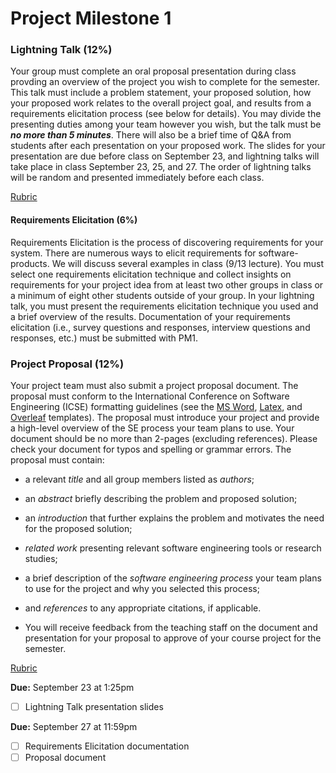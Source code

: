 # Project Milestone 1

### __Lightning Talk__ (12%)
Your group must complete an oral proposal presentation during class provding an overview of the project you wish to complete for the semester. This talk must include a problem statement, your proposed solution, how your proposed work relates to the overall project goal, and results from a requirements elicitation process (see below for details). You may divide the presenting duties among your team however you wish, but the talk must be **_no more than 5 minutes_**. There will also be a brief time of Q&A from students after each presentation on your proposed work. The slides for your presentation are due before class on September 23, and lightning talks will take place in class September 23, 25, and 27. The order of lightning talks will be random and presented immediately before each class.

[Rubric](../resources/rubrics/lightning_talk.pdf)

#### __Requirements Elicitation (6%)__

Requirements Elicitation is the process of discovering requirements for your system. There are numerous ways to elicit requirements for software-products. We will discuss several examples in class (9/13 lecture). You must select one requirements elicitation technique and collect insights on requirements for your project idea from at least two other groups in class or a minimum of eight other students outside of your group. In your lightning talk, you must present the requirements elicitation technique you used and a brief overview of the results. Documentation of your requirements elicitation (i.e., survey questions and responses, interview questions and responses, etc.) must be submitted with PM1.

### Project Proposal (12%)

Your project team must also submit a project proposal document. The proposal must conform to the International Conference on Software Engineering (ICSE) formatting guidelines (see the [MS Word](https://www.acm.org/binaries/content/assets/publications/word_style/interim-template-style/interim-layout.docx), [Latex](https://www.acm.org/binaries/content/assets/publications/consolidated-tex-template/acmart-primary.zip), and [Overleaf](https://www.overleaf.com/gallery/tagged/acm-official#.WOuOk2e1taQ) templates). The proposal must introduce your project and provide a high-level overview of the SE process your team plans to use. Your document should be no more than 2-pages (excluding references). Please check your document for typos and spelling or grammar errors. The proposal must contain:

* a relevant _title_ and all group members listed as _authors_;
* an _abstract_ briefly describing the problem and proposed solution;
* an _introduction_ that further explains the problem and motivates the need for the proposed solution;
* _related work_ presenting relevant software engineering tools or research studies; 
* a brief description of the _software engineering process_ your team plans to use for the project and why you selected this process;
* and _references_ to any appropriate citations, if applicable. 

 * You will receive feedback from the teaching staff on the document and presentation for your proposal to approve of your course project for the semester.

[Rubric](../resources/rubrics/proposal.pdf)

 **Due:** September 23 at 1:25pm
- [ ] Lightning Talk presentation slides

 **Due:** September 27 at 11:59pm
- [ ] Requirements Elicitation documentation
- [ ] Proposal document
